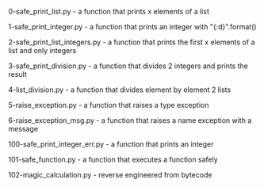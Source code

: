 0-safe_print_list.py -  a function that prints x elements of a list

1-safe_print_integer.py - a function that prints an integer with "{:d}".format()

2-safe_print_list_integers.py - a function that prints the first x elements of a list and only integers

3-safe_print_division.py - a function that divides 2 integers and prints the result

4-list_division.py - a function that divides element by element 2 lists

5-raise_exception.py - a function that raises a type exception

6-raise_exception_msg.py - a function that raises a name exception with a message

100-safe_print_integer_err.py - a function that prints an integer

101-safe_function.py - a function that executes a function safely

102-magic_calculation.py - reverse engineered from bytecode
